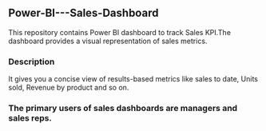 ## Power-BI---Sales-Dashboard
This repository contains Power BI dashboard to track Sales KPI.The dashboard provides a visual representation of sales metrics.

### Description 
It gives you a concise view of results-based metrics like sales to date, Units sold, Revenue by product and so on.

### The primary users of sales dashboards are managers and sales reps.
